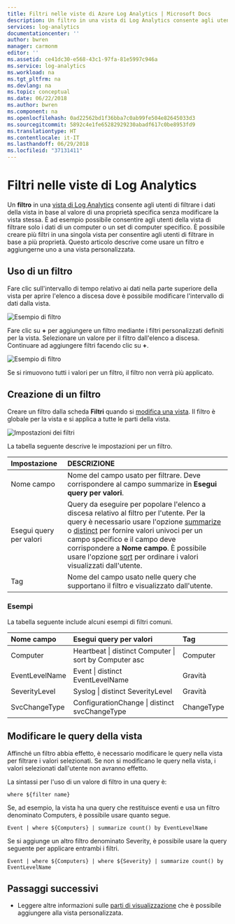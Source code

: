 ```yaml
---
title: Filtri nelle viste di Azure Log Analytics | Microsoft Docs
description: Un filtro in una vista di Log Analytics consente agli utenti di filtrare i dati della vista in base al valore di una proprietà specifica senza modificare la vista stessa.  Questo articolo descrive come usare un filtro e aggiungerne uno a una vista personalizzata.
services: log-analytics
documentationcenter: ''
author: bwren
manager: carmonm
editor: ''
ms.assetid: ce41dc30-e568-43c1-97fa-81e5997c946a
ms.service: log-analytics
ms.workload: na
ms.tgt_pltfrm: na
ms.devlang: na
ms.topic: conceptual
ms.date: 06/22/2018
ms.author: bwren
ms.component: na
ms.openlocfilehash: 0ad22562bd1f36bba7c0ab99fe504e82645033d3
ms.sourcegitcommit: 5892c4e1fe65282929230abadf617c0be8953fd9
ms.translationtype: HT
ms.contentlocale: it-IT
ms.lasthandoff: 06/29/2018
ms.locfileid: "37131411"
---
```

# <a name="filters-in-log-analytics-views"></a>Filtri nelle viste di Log Analytics
Un **filtro** in una [vista di Log Analytics](log-analytics-view-designer.md) consente agli utenti di filtrare i dati della vista in base al valore di una proprietà specifica senza modificare la vista stessa.  È ad esempio possibile consentire agli utenti della vista di filtrare solo i dati di un computer o un set di computer specifico.  È possibile creare più filtri in una singola vista per consentire agli utenti di filtrare in base a più proprietà.  Questo articolo descrive come usare un filtro e aggiungerne uno a una vista personalizzata.

## <a name="using-a-filter"></a>Uso di un filtro
Fare clic sull'intervallo di tempo relativo ai dati nella parte superiore della vista per aprire l'elenco a discesa dove è possibile modificare l'intervallo di dati dalla vista.

![Esempio di filtro](media/log-analytics-view-designer/filters-example-time.png)

Fare clic su **+** per aggiungere un filtro mediante i filtri personalizzati definiti per la vista. Selezionare un valore per il filtro dall'elenco a discesa. Continuare ad aggiungere filtri facendo clic su **+**. 


![Esempio di filtro](media/log-analytics-view-designer/filters-example-custom.png)

Se si rimuovono tutti i valori per un filtro, il filtro non verrà più applicato.


## <a name="creating-a-filter"></a>Creazione di un filtro

Creare un filtro dalla scheda **Filtri** quando si [modifica una vista](log-analytics-view-designer.md).  Il filtro è globale per la vista e si applica a tutte le parti della vista.  

![Impostazioni dei filtri](media/log-analytics-view-designer/filters-settings.png)

La tabella seguente descrive le impostazioni per un filtro.

| Impostazione | DESCRIZIONE |
|:---|:---|
| Nome campo | Nome del campo usato per filtrare.  Deve corrispondere al campo summarize in **Esegui query per valori**. |
| Esegui query per valori | Query da eseguire per popolare l'elenco a discesa relativo al filtro per l'utente.  Per la query è necessario usare l'opzione [summarize](https://docs.loganalytics.io/docs/Language-Reference/Tabular-operators/summarize-operator) o [distinct](https://docs.loganalytics.io/docs/Language-Reference/Tabular-operators/distinct-operator) per fornire valori univoci per un campo specifico e il campo deve corrispondere a **Nome campo**.  È possibile usare l'opzione [sort](https://docs.loganalytics.io/docs/Language-Reference/Tabular-operators/sort-operator) per ordinare i valori visualizzati dall'utente. |
| Tag | Nome del campo usato nelle query che supportano il filtro e visualizzato dall'utente. |

### <a name="examples"></a>Esempi

La tabella seguente include alcuni esempi di filtri comuni.  

| Nome campo | Esegui query per valori | Tag |
|:--|:--|:--|
| Computer   | Heartbeat &#124; distinct Computer &#124; sort by Computer asc | Computer |
| EventLevelName | Event &#124; distinct EventLevelName | Gravità |
| SeverityLevel | Syslog &#124; distinct SeverityLevel | Gravità |
| SvcChangeType | ConfigurationChange &#124; distinct svcChangeType | ChangeType |


## <a name="modify-view-queries"></a>Modificare le query della vista

Affinché un filtro abbia effetto, è necessario modificare le query nella vista per filtrare i valori selezionati.  Se non si modificano le query nella vista, i valori selezionati dall'utente non avranno effetto.

La sintassi per l'uso di un valore di filtro in una query è: 

    where ${filter name}  

Se, ad esempio, la vista ha una query che restituisce eventi e usa un filtro denominato Computers, è possibile usare quanto segue.

    Event | where ${Computers} | summarize count() by EventLevelName

Se si aggiunge un altro filtro denominato Severity, è possibile usare la query seguente per applicare entrambi i filtri.

    Event | where ${Computers} | where ${Severity} | summarize count() by EventLevelName

## <a name="next-steps"></a>Passaggi successivi
* Leggere altre informazioni sulle [parti di visualizzazione](log-analytics-view-designer-parts.md) che è possibile aggiungere alla vista personalizzata.